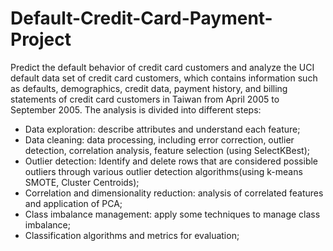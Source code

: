 # Default-Credit-Card-Payment-Project
Predict the default behavior of credit card customers and analyze the UCI default data set of credit card customers, which contains information such as defaults, demographics, credit data, payment history, and billing statements of credit card customers in Taiwan from April 2005 to September 2005.
The analysis is divided into different steps:

- Data exploration: describe attributes and understand each feature;
- Data cleaning: data processing, including error correction, outlier detection, correlation analysis, feature selection (using SelectKBest);
- Outlier detection: Identify and delete rows that are considered possible outliers through various outlier detection algorithms(using k-means SMOTE, Cluster Centroids);
- Correlation and dimensionality reduction: analysis of correlated features and application of PCA;
- Class imbalance management: apply some techniques to manage class imbalance;
- Classification algorithms and metrics for evaluation;
